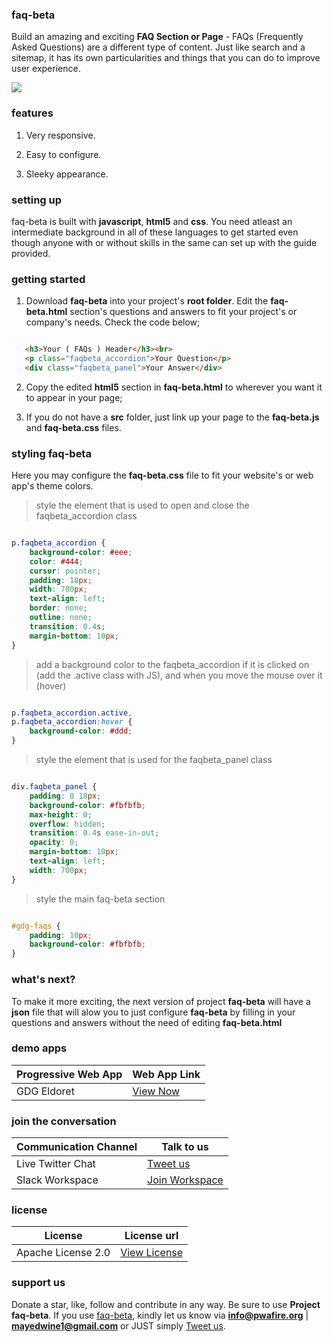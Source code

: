 ### faq-beta
Build an amazing and exciting **FAQ Section or Page** - FAQs (Frequently Asked Questions) are a different type of content. Just like search and a sitemap, it has its own particularities and things that you can do to improve user experience.

 ![](https://github.com/mayeedwin/faq-beta/blob/master/src/faq-beta-screenshot.png)
 
### features

1. Very responsive.   

2. Easy to configure.

3. Sleeky appearance.

### setting up
faq-beta is built with **javascript**, **html5** and **css**. You need atleast an intermediate background in all of these languages to get started even though anyone with or without skills in the same can set up with the guide provided.
### getting started
1. Download **faq-beta** into your project's **root folder**. Edit the **faq-beta.html** section's questions and answers to fit your project's or company's needs. Check the code below;
```html

   <h3>Your ( FAQs ) Header</h3><br>
   <p class="faqbeta_accordion">Your Question</p>
   <div class="faqbeta_panel">Your Answer</div>

```
2. Copy the edited **html5** section in **faq-beta.html** to wherever you want it to appear in your page;

3. If you do not have a **src** folder, just link up your page to the **faq-beta.js** and **faq-beta.css** files.
### styling faq-beta
Here you may configure the **faq-beta.css** file to fit your website's or web app's theme colors.
>style the element that is used to open and close the faqbeta_accordion class

```css

p.faqbeta_accordion {
    background-color: #eee;
    color: #444;
    cursor: pointer;
    padding: 18px;
    width: 700px;
    text-align: left;
    border: none;
    outline: none;
    transition: 0.4s;
    margin-bottom: 10px;
}

```
>add a background color to the faqbeta_accordion if it is clicked on (add the .active class with JS), and when you move the mouse over it (hover)

```css

p.faqbeta_accordion.active,
p.faqbeta_accordion:hover {
    background-color: #ddd;
}

```
>style the element that is used for the faqbeta_panel class

```css

div.faqbeta_panel {
    padding: 0 18px;
    background-color: #fbfbfb;
    max-height: 0;
    overflow: hidden;
    transition: 0.4s ease-in-out;
    opacity: 0;
    margin-bottom: 10px;
    text-align: left;
    width: 700px;
}

```
>style the main faq-beta section

```css

#gdg-faqs {
    padding: 10px;
    background-color: #fbfbfb;
}

```

### what's next?
To make it more exciting, the next version of project **faq-beta** will have a **json** file that will alow you to just configure **faq-beta** by filling in your questions and answers without the need of editing **faq-beta.html**
### demo apps
| Progressive Web App | Web App Link |
| --- | --- |
| GDG Eldoret | [View Now](https://gdgmoi.com/directory) |
### join the conversation 
| Communication Channel | Talk to us |
| --- | --- |
| Live Twitter Chat | [Tweet us](https://twitter.com/pwafire) |
| Slack Workspace | [Join Workspace](http://bit.ly/2oPNK7S) |
### license
| License |License url |
| --- | --- |
| Apache License 2.0 | [View License](https://github.com/mayeedwin/pwafire/blob/master/LICENSE) |
### support us 
Donate a star, like, follow and contribute in any way. Be sure to use **Project faq-beta**. If you use [faq-beta](https://pwafire.org/developer), kindly let us know via **info@pwafire.org** | **mayedwine1@gmail.com** or JUST simply [Tweet us](https://twitter.com/pwafire).



